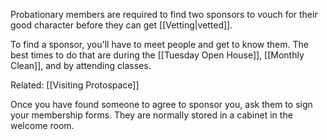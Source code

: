 Probationary members are required to find two sponsors to vouch for their good character before they can get [[Vetting|vetted]].

To find a sponsor, you'll have to meet people and get to know them. The best times to do that are during the [[Tuesday Open House]], [[Monthly Clean]], and by attending classes.

Related: [[Visiting Protospace]]

Once you have found someone to agree to sponsor you, ask them to sign your membership forms. They are normally stored in a cabinet in the welcome room.
